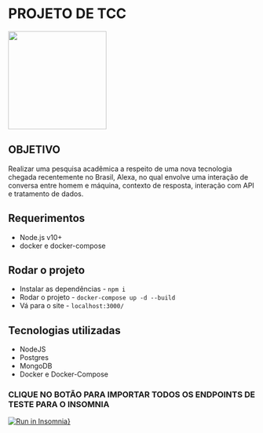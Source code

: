 <h1> PROJETO DE TCC </h1>

<img src="https://imagens.unisanta.br/logos/logo.jpg" width="200" heigth="200"/>

## OBJETIVO

<p> Realizar uma pesquisa acadêmica a respeito de uma nova tecnologia chegada recentemente no Brasil, Alexa, no qual envolve uma interação de conversa entre homem e máquina, contexto de resposta, interação com API e tratamento de dados. </p>

## Requerimentos

- Node.js v10+
- docker e docker-compose

## Rodar o projeto

- Instalar as dependências - `npm i`
- Rodar o projeto - `docker-compose up -d --build`
- Vá para o site - `localhost:3000/`

## Tecnologias utilizadas

<ul>
    <li>NodeJS</li>
    <li>Postgres</li>
    <li>MongoDB</li>
    <li>Docker e Docker-Compose</li>
</ul>

### CLIQUE NO BOTÃO PARA IMPORTAR TODOS OS ENDPOINTS DE TESTE PARA O INSOMNIA

[![Run in Insomnia}](https://insomnia.rest/images/run.svg)](https://insomnia.rest/run/?label=Test%20in%20Insomnia&uri=https%3A%2F%2Fraw.githubusercontent.com%2Fvinistrauss%2Ftcc-api%2Fmaster%2Fexport.json)
